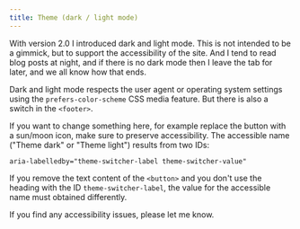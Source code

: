 ```yaml
---
title: Theme (dark / light mode)
---
```


With version 2.0 I introduced dark and light mode. This is not intended to be a gimmick, but to support the accessibility of the site. And I tend to read blog posts at night, and if there is no dark mode then I leave the tab for later, and we all know how that ends.

Dark and light mode respects the user agent or operating system settings using the `prefers-color-scheme` CSS media feature. But there is also a switch in the `<footer>`.

If you want to change something here, for example replace the button with a sun/moon icon, make sure to preserve accessibility. The accessible name ("Theme dark" or "Theme light") results from two IDs:

`aria-labelledby="theme-switcher-label theme-switcher-value"`

If you remove the text content of the `<button>` and you don't use the heading with the ID `theme-switcher-label`, the value for the accessible name must obtained differently.

If you find any accessibility issues, please let me know.
